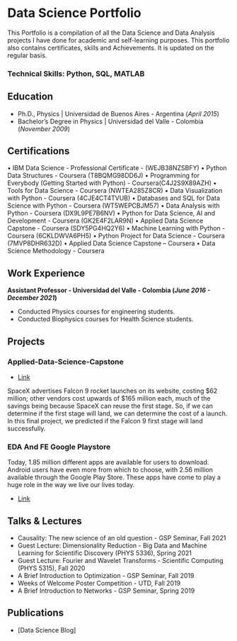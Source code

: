 # Data Science Portfolio

This Portfolio is a compilation of all the Data Science and Data Analysis projects I have done for academic and self-learning purposes. This portfolio also contains certificates, skills and Achievements. It is updated on the regular basis.


### Technical Skills: Python, SQL, MATLAB

## Education
- Ph.D., Physics | Universidad de Buenos Aires - Argentina (_April 2015_)								       		             		
- Bachelor’s Degree in Physics | Universidad del Valle - Colombia (_November 2009_)

## Certifications

• IBM Data Science - Professional Certificate - (WEJB38NZSBFY)
• Python Data Structures - Coursera (T8BQMG98DD6J)
• Programming for Everybody (Getting Started with Python) - Coursera(C4J2S9X89AZH)
• Tools for Data Science - Coursera (NWTEA285Z8CR)
• Data Visualization with Python - Coursera (4CJE4CT4TVUB)
• Databases and SQL for Data Science with Python - Coursera (WT5WEPCBJM57)
• Data Analysis with Python - Coursera (DX9L9PE7B6NV)
• Python for Data Science, AI and Development - Coursera (GK2E4F2LAR9N)
• Applied Data Science Capstone - Coursera (SDY5PG4HQ2Y6)
• Machine Learning with Python - Coursera (6CKLDWVA6PH5)
• Python Project for Data Science - Coursera (7MVP8DHR632D)
• Applied Data Science Capstone – Coursera
• Data Science Methodology - Coursera

## Work Experience
**Assistant Professor - Universidad del Valle - Colombia (_June 2016 - December 2021_)**

- Conducted Physics courses for engineering students. 
- Conducted Biophysics courses for Health Science students.


## Projects
### Applied-Data-Science-Capstone
- [Link](https://github.com/andresariasduran/Applied-Data-Science-Capstone)

SpaceX advertises Falcon 9 rocket launches on its website, costing $62 million; other vendors cost upwards of $165 million each, much of the savings being because SpaceX can reuse the first stage. So, if we can determine if the first stage will land, we can determine the cost of a launch. In this final project, we predicted if the Falcon 9 first stage will land successfully.

### EDA And FE Google Playstore

Today, 1.85 million different apps are available for users to download. Android users have even more from which to choose, with 2.56 million available through the Google Play Store. These apps have come to play a huge role in the way we live our lives today.

- [Link](https://github.com/andresariasduran/EDA_Google_Play_Store/tree/main)


## Talks & Lectures
- Causality: The new science of an old question - GSP Seminar, Fall 2021
- Guest Lecture: Dimensionality Reduction - Big Data and Machine Learning for Scientific Discovery (PHYS 5336), Spring 2021
- Guest Lecture: Fourier and Wavelet Transforms - Scientific Computing (PHYS 5315), Fall 2020
- A Brief Introduction to Optimization - GSP Seminar, Fall 2019
- Weeks of Welcome Poster Competition - UTD, Fall 2019
- A Brief Introduction to Networks - GSP Seminar, Spring 2019



## Publications

- [Data Science Blog]
